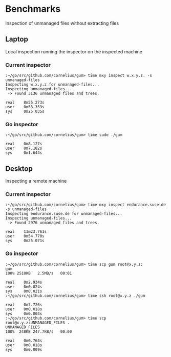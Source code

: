 # Benchmarks

Inspection of unmanaged files without extracting files

## Laptop

Local inspection running the inspector on the inspected machine

### Current inspector

```
:~/go/src/github.com/cornelius/gum> time mxy inspect w.x.y.z. -s unmanaged-files
Inspecting w.x.y.z for unmanaged-files...
Inspecting unmanaged-files...
 -> Found 3136 unmanaged files and trees.

real    8m55.273s
user    0m53.353s
sys     0m25.035s
```

### Go inspector

```
:~/go/src/github.com/cornelius/gum> time sudo ./gum

real    0m8.127s
user    0m7.182s
sys     0m1.644s
```

## Desktop

Inspecting a remote machine

### Current inspector

```
:~/go/src/github.com/cornelius/gum> time mxy inspect endurance.suse.de -s unmanaged-files
Inspecting endurance.suse.de for unmanaged-files...
Inspecting unmanaged-files...
 -> Found 2976 unmanaged files and trees.

real    13m23.761s
user    0m54.770s
sys     0m25.071s
```

### Go inspector

```
:~/go/src/github.com/cornelius/gum> time scp gum root@x.y.z:
gum                                                                                                       100% 2510KB   2.5MB/s   00:01

real    0m2.934s
user    0m0.024s
sys     0m0.021s
:~/go/src/github.com/cornelius/gum> time ssh root@x.y.z ./gum

real    0m7.726s
user    0m0.018s
sys     0m0.004s
:~/go/src/github.com/cornelius/gum> time scp root@x.y.z:UNMANAGED_FILES .
UNMANAGED_FILES                                                                                           100%  248KB 247.7KB/s   00:00

real    0m0.764s
user    0m0.018s
sys     0m0.009s
```
